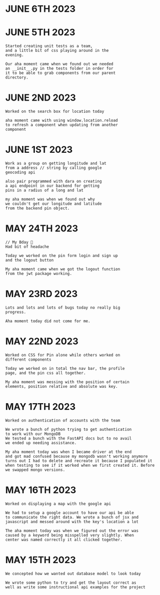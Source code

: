 # JUNE 6TH 2023


# JUNE 5TH 2023
    Started creating unit tests as a team,
    and a little bit of css playing around in the
    evening.

    Our aha moment came when we found out we needed
    an __init__.py in the tests folder in order for
    it to be able to grab components from our parent
    directory.


# JUNE 2ND 2023
    Worked on the search box for location today

    aha moment came with using window.location.reload
    to refresh a component when updating from another
    component


# JUNE 1ST 2023
    Work as a group on getting longitude and lat
    from a address // string by calling google
    geocoding api

    also pair programmed with dara on creating
    a api endpoint in our backend for getting
    pins in a radius of a long and lat

    my aha moment was when we found out why
    we couldn't get our longitude and latitude
    from the backend pin object.

# MAY 24TH 2023
    // My Bday 🎉
    Had bit of headache

    Today we worked on the pin form login and sign up
    and the logout button

    My aha moment came when we got the logout function
    from the jwt package working.

# MAY 23RD 2023
    Lots and lots and lots of bugs today no really big
    progress.

    Aha moment today did not come for me.

# MAY 22ND 2023
    Worked on CSS for Pin alone while others worked on
    different components

    Today we worked on in total the nav bar, the profile
    page, and the pin css all together.

    My aha moment was messing with the position of certain
    elements, position relative and absolute was key.

# MAY 17TH 2023
    Worked on authentication of accounts with the team

    We wrote a bunch of python trying to get authentication
    to work with our MongoDB
    We tested a bunch with the FastAPI docs but to no avail
    we ended up needing assistance.

    My aha moment today was when I became driver at the end
    and got mad confused because my mongodb wasn't working anymore
    turns out I had to delete and recreate it because I populated it
    when testing to see if it worked when we first created it. Before
    we swapped mongo versions.

# MAY 16TH 2023
    Worked on displaying a map with the google api

    We had to setup a google account to have our api be able
    to communicate the right data. We wrote a bunch of jsx and
    javascript and messed around with the key's location a lot

    The aha moment today was when we figured out the error was
    caused by a keyword being misspelled very slightly. When
    center was named correctly it all clicked together.

# MAY 15TH 2023
    We concepted how we wanted out database model to look today

    We wrote some python to try and get the layout correct as
    well as write some instructional api examples for the project
